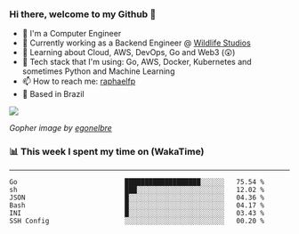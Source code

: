 ### Hi there, welcome to my Github 👋

- 📖 I'm a Computer Engineer
- 🔭 Currently working as a Backend Engineer @ [Wildlife Studios](https://wildlifestudios.com/)
- 🌱 Learning about Cloud, AWS, DevOps, Go and Web3 (😲)
- 🚀 Tech stack that I'm using: Go, AWS, Docker, Kubernetes and sometimes Python and Machine Learning
- 📫 How to reach me: [raphaelfp](https://linkedin.com/in/raphaelfp)
- 🏡 Based in Brazil

![](https://github.com/raphaelfp/gophers/blob/master/.thumb/animation/morning-coffee-3x.gif)

*Gopher image by [egonelbre](https://github.com/egonelbre/)*

### 📊 This week I spent my time on (WakaTime)

---

<!--START_SECTION:waka-->

```text
Go                           ███████████████████░░░░░░   75.54 %
sh                           ███░░░░░░░░░░░░░░░░░░░░░░   12.02 %
JSON                         █░░░░░░░░░░░░░░░░░░░░░░░░   04.36 %
Bash                         █░░░░░░░░░░░░░░░░░░░░░░░░   04.17 %
INI                          █░░░░░░░░░░░░░░░░░░░░░░░░   03.43 %
SSH Config                   ░░░░░░░░░░░░░░░░░░░░░░░░░   00.20 %
```

<!--END_SECTION:waka-->
